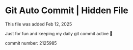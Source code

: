 # Git Auto Commit | Hidden File

This file was added Feb 12, 2025

Just for fun and keeping my daily git commit active 🤪

commit number: 2125985
